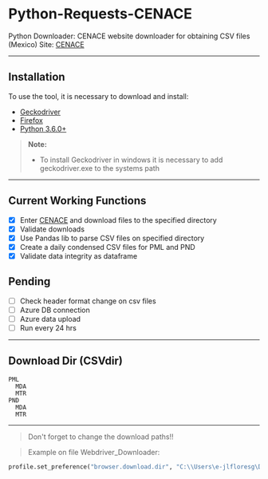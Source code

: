 # Python-Requests-CENACE

Python Downloader: CENACE website downloader for obtaining CSV files (Mexico)
Site: [CENACE](http://www.cenace.gob.mx/SIM/VISTA/REPORTES/PreEnergiaSisMEM.aspx)

-------------

## Installation
To use the tool, it is necessary to download and install:
-  [Geckodriver](https://github.com/mozilla/geckodriver/releases)
-  [Firefox](https://www.mozilla.org/en-US/firefox/new/)
-  [Python  3.6.0+](https://www.python.org/downloads/)

> **Note:**
> - To install Geckodriver in windows it is necessary to add geckodriver.exe to the systems path  

-------------
## Current Working Functions
- [x] Enter [CENACE](http://www.cenace.gob.mx/SIM/VISTA/REPORTES/PreEnergiaSisMEM.aspx) and download files to the specified directory
- [x] Validate downloads
- [x] Use Pandas lib to parse CSV files on specified directory
- [x] Create a daily condensed CSV files for PML and PND
- [x] Validate data integrity as dataframe

## Pending
- [ ] Check header format change on csv files
- [ ] Azure DB connection
- [ ] Azure data upload
- [ ] Run every 24 hrs
-------------

## Download Dir (CSVdir)
```
PML
  MDA
  MTR
PND
  MDA
  MTR
```
-------------

> Don't forget to change the download paths!!

> Example on file Webdriver_Downloader:
``` python
profile.set_preference("browser.download.dir", "C:\\Users\e-jlfloresg\Desktop\Python-Requests-CENACE\SELENIUM\test downloads\PML\MTR")
```
